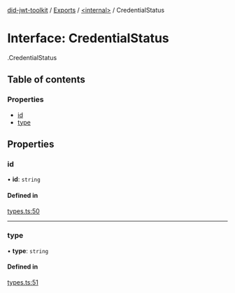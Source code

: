 [did-jwt-toolkit](../README.md) / [Exports](../modules.md) / [<internal\>](../modules/internal_.md) / CredentialStatus

# Interface: CredentialStatus

[<internal>](../modules/internal_.md).CredentialStatus

## Table of contents

### Properties

- [id](internal_.CredentialStatus.md#id)
- [type](internal_.CredentialStatus.md#type)

## Properties

### id

• **id**: `string`

#### Defined in

[types.ts:50](https://github.com/higayasuo/did-jwt-toolkit/blob/546d701/src/types.ts#L50)

___

### type

• **type**: `string`

#### Defined in

[types.ts:51](https://github.com/higayasuo/did-jwt-toolkit/blob/546d701/src/types.ts#L51)
